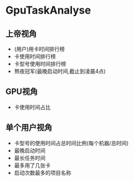 # GpuTaskAnalyse

## 上帝视角

- (用户)用卡时间排行榜
- 卡使用时间排行榜
- 卡型号使用时间排行榜
- 熬夜冠军(最晚启动时间,截止到凌晨4点)

## GPU视角

- 卡使用时间占比

## 单个用户视角

- 卡型号的使用时间占总时间比例(每个机器/总时间)
- 最晚启动时间
- 最长任务时间
- 最多用了几张卡
- 启动次数最多的项目名称

